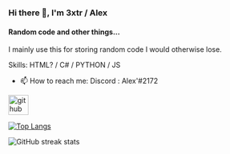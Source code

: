 ### Hi there 👋, I'm 3xtr / Alex
#### Random code and other things...
I mainly use this for storing random code I would otherwise lose.

Skills: HTML? / C# / PYTHON / JS 

- 📫 How to reach me: Discord : Alex'#2172 


[<img src='https://cdn.jsdelivr.net/npm/simple-icons@3.0.1/icons/github.svg' alt='github' height='40'>](https://github.com/A3xtra)  

[![Top Langs](https://github-readme-stats.vercel.app/api/top-langs/?username=A3xtra)](https://github.com/anuraghazra/github-readme-stats)

![GitHub streak stats](https://github-readme-streak-stats.herokuapp.com/?user=A3xtra)  


